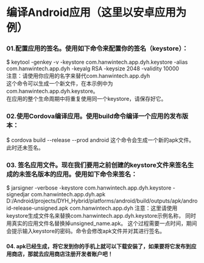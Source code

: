 # 编译Android应用（这里以安卓应用为例）
### 01.配置应用的签名。使用如下命令来配置你的签名（keystore）：
$ keytool -genkey -v -keystore com.hanwintech.app.dyh.keystore -alias com.hanwintech.app.dyh -keyalg RSA -keysize 2048 -validity 10000  
注意：请使用你应用的名字来替代com.hanwintech.app.dyh  
这个命令可以生成一个新文件，在本示例中为com.hanwintech.app.dyh.keystore。  
在应用的整个生命周期中将重复使用同一个keystore，请保存好它。
### 02.使用Cordova编译应用。使用build命令编译一个应用的发布版本：
$ cordova build --release --prod android
这个命令会生成一个新的apk文件。此时还未签名。
### 03. 签名应用文件。现在我们要用之前创建的keystore文件来签名生成的未签名版本的应用。使用如下命令来签名：
$ jarsigner -verbose -keystore com.hanwintech.app.dyh.keystore -signedjar com.hanwintech.app.dyh.apk D:/Android/projects/DYH_Hybrid/platforms/android/build/outputs/apk/android-release-unsigned.apk com.hanwintech.app.dyh
注意：这里请使用keystore生成文件名来替换com.hanwintech.app.dyh.keystore示例名称，
          同时用真实的应用文件名替换掉unsigned_name.apk。
          这个过程需要一点时间，期间会提示输入keystore的密码。命令会修改apk文件并对其进行签名。
#### 04. apk已经生成，将它发到你的手机上就可以下载安装了，如果要将它发布到应用商店，那就去应用商店注册开发者账户吧！
